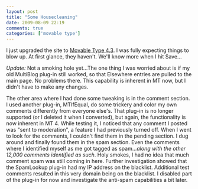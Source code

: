 ```yaml
---
layout: post  
title: "Some Housecleaning"  
date: 2009-08-09 22:19  
comments: true  
categories: ['movable type']
---
```


I just upgraded the site to [Movable Type 4.3][1]. I was fully expecting things to blow up. At first glance, they haven't. We'll know more when I hit Save... 

*Update:* Not a smoking hole yet...The one thing I was worried about is if my old MultiBlog plug-in still worked, so that Elsewhere entries are pulled to the main page. No problems there. This capability is inherent in MT now, but I didn't have to make any changes.

The other area where I had done some tweaking is in the comment section. I used another plug-in, MTIfEqual, do some trickery and color my own comments differently from everyone else's. That plug-in is no longer supported (or I deleted it when I converted), but again, the functionality is now inherent in MT 4. While testing it, I noticed that any comment I posted was "sent to moderation", a feature I had previously turned off. When I went to look for the comments, I couldn't find them in the pending section. I dug around and finally found them in the spam section. Even the comments where I identified myself as me got tagged as spam...*along with the other 12,000 comments identified as such*. Holy smokes, I had no idea that much comment spam was still coming in here. Further investigation showed that the SpamLookup plug-in had my IP address on the blacklist. Additional test comments resulted in this very domain being on the blacklist. I disabled part of the plug-in for now and investigate the anti-spam capabilities a bit later.

[1]: http://www.movabletype.org/2009/07/mt_43_faster_performance_powerful_search_more_page_views.html